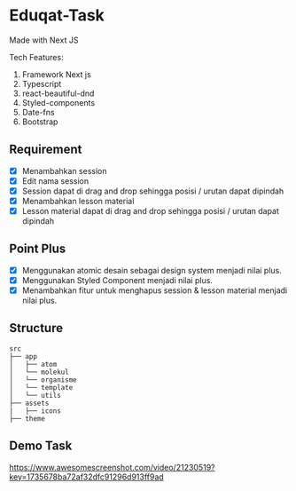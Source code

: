 # Eduqat-Task

Made with Next JS

Tech Features:
1. Framework Next js
2. Typescript
3. react-beautiful-dnd
4. Styled-components
5. Date-fns
6. Bootstrap

## Requirement
- [X] Menambahkan session
- [X] Edit nama session
- [X] Session dapat di drag and drop sehingga posisi / urutan dapat dipindah
- [X] Menambahkan lesson material
- [X] Lesson material dapat di drag and drop sehingga posisi / urutan dapat
dipindah

## Point Plus
- [X] Menggunakan atomic desain sebagai design system menjadi nilai plus.
- [X] Menggunakan Styled Component menjadi nilai plus.
- [X] Menambahkan fitur untuk menghapus session & lesson material menjadi
nilai plus.

## Structure

```
src
├── app
│   ├── atom
│   └── molekul
│   └── organisme
│   └── template
│   └── utils
├── assets
|   ├── icons
├── theme
```



## Demo Task
https://www.awesomescreenshot.com/video/21230519?key=1735678ba72af32dfc91296d913ff9ad

